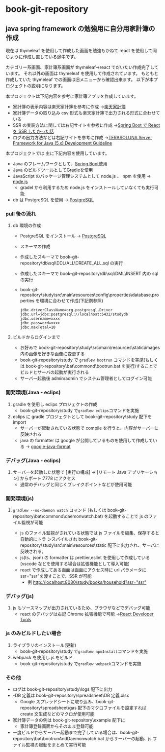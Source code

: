 # book-git-repository

## java spring framework の勉強用に自分用家計簿の作成

現在は thymeleaf を使用して作成した画面を勉強もかねて react を使用して同じように作成し直している途中です。

カテゴリー系画面、家計簿系画面が thymeleaf→react でだいたい作成完了しています。
それ以外の画面は thymeleaf を使用して作成されています。
もともと作成していた thymeleaf での画面は旧メニューから確認出来ます。
以下が本プロジェクトの説明になります。

本プロジェクトは下記内容を参考に家計簿アプリを作成しています。

- 家計簿の表示内容は楽天家計簿を参考に作成 →[楽天家計簿](https://support.rakuten-card.jp/faq/show/127262?category_id=886&return_path=%2Fcategory%2Fshow%2F886%3Fpage%3D1%26site_domain%3Dguest%26site_domain%3Dguest%26sort%3Dsort_access%26sort_order%3Ddesc&site_domain=guest)
- 家計簿データの取り込み csv 形式も楽天家計簿で出力される形式に合わせている
- SSR の実装方法に関しては右記サイトを参考に作成 →[Spring Boot で React を SSR したかった話](https://www.luku.work/spring-react-ssr)
- ログの出力方法などは右記サイトを参考に作成 →[TERASOLUNA Server Framework for Java (5.x) Development Guideline](http://terasolunaorg.github.io/guideline/current/ja/)

本プロジェクトでは 主に下記内容を使用しています。

- Java のフレームワークとして、[Spring Boot](https://spring.io/projects/spring-boot)使用
- Java のビルドツールとして[Gradle](https://gradle.org/)を使用
- JavaScript のパッケージ管理システムとして node.js 、 npm を使用 → [node.js](https://nodejs.org/ja/)
  - gradel から利用するため node.js をインストールしていなくても実行可能
- db は PostgreSQL を使用 → [PostgreSQL](https://www.enterprisedb.com/downloads/postgres-postgresql-downloads)

### pull 後の流れ

1. db 環境の作成

   - PostgreSQL をインストール → [PostgreSQL](https://www.enterprisedb.com/downloads/postgres-postgresql-downloads)
   - スキーマの作成
   - 作成したスキーマで book-git-repository\db\sql\DDL\ALL\CREATE_ALL.sql の実行
   - 作成したスキーマで book-git-repository\db\sql\DML\INSERT 内の sql の実行
   - book-git-repository\study\src\main\resources\config\properties\database.properties を環境に合わせて作成(下記例参照)

     ```properties:database.properties
     jdbc.driverClassName=org.postgresql.Driver
     jdbc.url=jdbc:postgresql://localhost:5432/studydb
     jdbc.username=xxxx
     jdbc.password=xxxx
     jdbc.maxTotal=10
     ```

2. ビルドからログインまで
   - お好みで book-git-repository\study\src\main\resources\static\images 内の画像を好きな画像に変更する
   - book-git-repository\study で `gradlew bootrun` コマンドを実施(もしくは book-git-repository\bat\commond\bootrun.bat を実行)することでビルドとサーバの起動が実行される
   - サーバー起動後 admin/admin でシステム管理者としてログイン可能

### 開発環境(Java - eclips)

1. gradle を使用し eclips プロジェクトの作成
   - book-git-repository\study で`gradlew eclips`コマンドを実施
2. eclips に gradle プロジェクトとして book-git-repository\study 配下を import
   - サーバーが起動されている状態で compile を行うと、内容がサーバーに反映される
   - java の formatter は google が公開しているものを使用して作成している → [google-java-format](https://github.com/google/google-java-format)

### デバッグ(Java - eclips)

1. サーバーを起動した状態で [実行の構成] -> [リモート Java アプリケーション] からポート:7778 にアクセス
   - 通常のデバッグと同じくブレイクポイントなどが使用可能

### 開発環境(js)

1. `gradlew --no-daemon watch` コマンド (もしくは book-git-repository\bat\commond\daemonwatch.bat) を起動することで js のファイル監視が可能

   - js のファイル監視がされている状態では js ファイルを編集、保存すると自動的にトラ
     ンスパイルされ book-git-repository\study\src\main\resources\static 配下に出力され、サーバに反映される。
   - js(ts、json) の formatter は prettier,eslint を使用して作成している(vscode などを使用する場合は拡張機能として導入可能)
   - react で作成してある画面は画面にアクセス時に url パラメータに ssr="ssr"を渡すことで、SSR が可能
     - 例 <http://localhost:8080/study/books/household?ssr="ssr">

### デバッグ(js)

1. js もソースマップが出力されているため、ブラウザなどでデバッグ可能
   - react のデバッグは右記 Chrome 拡張機能で可能 →[React Developer Tools](https://chrome.google.com/webstore/detail/react-developer-tools/fmkadmapgofadopljbjfkapdkoienihi?hl=ja)

### js のみビルドしたい場合

1. ライブラリのインストール(更新)
   - book-git-repository\study で`gradlew npmInstall`コマンドを実施
2. webpack を使用し js をビルド
   - book-git-repository\study で`gradlew webpack`コマンドを実施

### その他

- ログは book-git-repository\study\logs 配下に出力
- -DB 定義は book-git-repository\spreadsheet\DB 定義.xlsx
  - Google スプレッドシートに取り込み、book-git-repository\spreadsheet\gas 配下のマクロファイルを設定すれば create 文生成などのマクロが使用可能
- 家計簿データの例は book-git-repository\example 配下に
  - 家計簿登録画面からそのまま登録可能
- 一度ビルドからサーバー起動まで完了している場合は、book-git-repository\bat\bootrunAndDaemonwatch.bat からサーバーの起動、js ファイル監視の起動をまとめて実行可能
